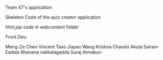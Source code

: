 
Team 47's application


Skeleton Code of the quiz creator application

html,jsp code in webcontent folder 

Front Dev:

Meng-Ze Chen
Vincent Taso
Jiayan Wang
Krishna Chandu Akula
Sairam Eadala
Bhavana vakkalagadda
Suraj Atmakuri
